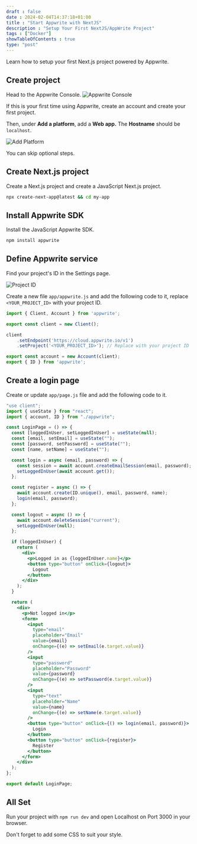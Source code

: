 ```yaml
--- 
draft : false
date : 2024-02-04T14:37:18+01:00
title : "Start Appwrite with NextJS"
description : "Setup Your First NextJS/AppWrite Project"
tags : ["Docker"]
showTableOfContents : true
type: "post"
---
```


Learn how to setup your first Next.js project powered by Appwrite.

## Create project
Head to the Appwrite Console.
![Appwrite Console](/images/20240203project-id.png)

If this is your first time using Appwrite, create an account and create your first project.

Then, under **Add a platform**, add a **Web app.** The **Hostname** should be `localhost`.

![Add Platform](/images/20240203add-platform.png)

You can skip optional steps.

## Create Next.js project

Create a Next.js project and create a JavaScript Next.js project.

```bash
npx create-next-app@latest && cd my-app
```

## Install Appwrite SDK

Install the JavaScript Appwrite SDK.

```bash
npm install appwrite
```

## Define Appwrite service

Find your project's ID in the Settings page.

![Project ID](/images/20240203project-id.png)

Create a new file `app/appwrite.js` and add the following code to it, replace `<YOUR_PROJECT_ID>` with your project ID.

```javascript
import { Client, Account } from 'appwrite';

export const client = new Client();

client
    .setEndpoint('https://cloud.appwrite.io/v1')
    .setProject('<YOUR_PROJECT_ID>'); // Replace with your project ID

export const account = new Account(client);
export { ID } from 'appwrite';
```

## Create a login page
Create or update `app/page.js` file and add the following code to it.
```jsx
"use client";
import { useState } from "react";
import { account, ID } from "./appwrite";

const LoginPage = () => {
  const [loggedInUser, setLoggedInUser] = useState(null);
  const [email, setEmail] = useState("");
  const [password, setPassword] = useState("");
  const [name, setName] = useState("");

  const login = async (email, password) => {
    const session = await account.createEmailSession(email, password);
    setLoggedInUser(await account.get());
  };

  const register = async () => {
    await account.create(ID.unique(), email, password, name);
    login(email, password);
  };

  const logout = async () => {
    await account.deleteSession("current");
    setLoggedInUser(null);
  };

  if (loggedInUser) {
    return (
      <div>
        <p>Logged in as {loggedInUser.name}</p>
        <button type="button" onClick={logout}>
          Logout
        </button>
      </div>
    );
  }

  return (
    <div>
      <p>Not logged in</p>
      <form>
        <input
          type="email"
          placeholder="Email"
          value={email}
          onChange={(e) => setEmail(e.target.value)}
        />
        <input
          type="password"
          placeholder="Password"
          value={password}
          onChange={(e) => setPassword(e.target.value)}
        />
        <input
          type="text"
          placeholder="Name"
          value={name}
          onChange={(e) => setName(e.target.value)}
        />
        <button type="button" onClick={() => login(email, password)}>
          Login
        </button>
        <button type="button" onClick={register}>
          Register
        </button>
      </form>
    </div>
  );
};

export default LoginPage;
```

## All Set

Run your project with `npm run dev` and open Localhost on Port 3000 in your browser.

Don't forget to add some CSS to suit your style.
